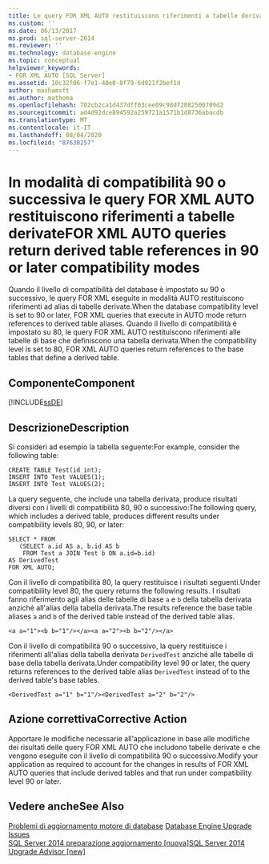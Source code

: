 ```yaml
---
title: Le query FOR XML AUTO restituiscono riferimenti a tabelle derivate in modalità di compatibilità 90 o successive | Microsoft Docs
ms.custom: ''
ms.date: 06/13/2017
ms.prod: sql-server-2014
ms.reviewer: ''
ms.technology: database-engine
ms.topic: conceptual
helpviewer_keywords:
- FOR XML AUTO [SQL Server]
ms.assetid: 10c32f06-f7e1-40e0-8f79-6d921f2bef1d
author: mashamsft
ms.author: mathoma
ms.openlocfilehash: 702cb2ca1d437dff03cee09c98d72082500709d2
ms.sourcegitcommit: ad4d92dce894592a259721a1571b1d8736abacdb
ms.translationtype: MT
ms.contentlocale: it-IT
ms.lasthandoff: 08/04/2020
ms.locfileid: "87638257"
---
```

# <a name="for-xml-auto-queries-return-derived-table-references-in-90-or-later-compatibility-modes"></a><span data-ttu-id="845f2-102">In modalità di compatibilità 90 o successiva le query FOR XML AUTO restituiscono riferimenti a tabelle derivate</span><span class="sxs-lookup"><span data-stu-id="845f2-102">FOR XML AUTO queries return derived table references in 90 or later compatibility modes</span></span>
  <span data-ttu-id="845f2-103">Quando il livello di compatibilità del database è impostato su 90 o successivo, le query FOR XML eseguite in modalità AUTO restituiscono riferimenti ad alias di tabelle derivate.</span><span class="sxs-lookup"><span data-stu-id="845f2-103">When the database compatibility level is set to 90 or later, FOR XML queries that execute in AUTO mode return references to derived table aliases.</span></span> <span data-ttu-id="845f2-104">Quando il livello di compatibilità è impostato su 80, le query FOR XML AUTO restituiscono riferimenti alle tabelle di base che definiscono una tabella derivata.</span><span class="sxs-lookup"><span data-stu-id="845f2-104">When the compatibility level is set to 80, FOR XML AUTO queries return references to the base tables that define a derived table.</span></span>  
  
## <a name="component"></a><span data-ttu-id="845f2-105">Componente</span><span class="sxs-lookup"><span data-stu-id="845f2-105">Component</span></span>  
 [!INCLUDE[ssDE](../../includes/ssde-md.md)]  
  
## <a name="description"></a><span data-ttu-id="845f2-106">Descrizione</span><span class="sxs-lookup"><span data-stu-id="845f2-106">Description</span></span>  
 <span data-ttu-id="845f2-107">Si consideri ad esempio la tabella seguente:</span><span class="sxs-lookup"><span data-stu-id="845f2-107">For example, consider the following table:</span></span>  
  
```  
CREATE TABLE Test(id int);  
INSERT INTO Test VALUES(1);  
INSERT INTO Test VALUES(2);  
```  
  
 <span data-ttu-id="845f2-108">La query seguente, che include una tabella derivata, produce risultati diversi con i livelli di compatibilità 80, 90 o successivo:</span><span class="sxs-lookup"><span data-stu-id="845f2-108">The following query, which includes a derived table, produces different results under compatibility levels 80, 90, or later:</span></span>  
  
```  
SELECT * FROM   
   (SELECT a.id AS a, b.id AS b   
    FROM Test a JOIN Test b ON a.id=b.id)  
AS DerivedTest   
FOR XML AUTO;  
```  
  
 <span data-ttu-id="845f2-109">Con il livello di compatibilità 80, la query restituisce i risultati seguenti.</span><span class="sxs-lookup"><span data-stu-id="845f2-109">Under compatibility level 80, the query returns the following results.</span></span> <span data-ttu-id="845f2-110">I risultati fanno riferimento agli alias delle tabelle di base `a` e `b` della tabella derivata anziché all'alias della tabella derivata.</span><span class="sxs-lookup"><span data-stu-id="845f2-110">The results reference the base table aliases `a` and `b` of the derived table instead of the derived table alias.</span></span>  
  
```  
<a a="1"><b b="1"/></a><a a="2"><b b="2"/></a>  
```  
  
 <span data-ttu-id="845f2-111">Con il livello di compatibilità 90 o successivo, la query restituisce i riferimenti all'alias della tabella derivata `DerivedTest` anziché alle tabelle di base della tabella derivata.</span><span class="sxs-lookup"><span data-stu-id="845f2-111">Under compatibility level 90 or later, the query returns references to the derived table alias `DerivedTest` instead of to the derived table's base tables.</span></span>  
  
```  
<DerivedTest a="1" b="1"/><DerivedTest a="2" b="2"/>  
```  
  
## <a name="corrective-action"></a><span data-ttu-id="845f2-112">Azione correttiva</span><span class="sxs-lookup"><span data-stu-id="845f2-112">Corrective Action</span></span>  
 <span data-ttu-id="845f2-113">Apportare le modifiche necessarie all'applicazione in base alle modifiche dei risultati delle query FOR XML AUTO che includono tabelle derivate e che vengono eseguite con il livello di compatibilità 90 o successivo.</span><span class="sxs-lookup"><span data-stu-id="845f2-113">Modify your application as required to account for the changes in results of FOR XML AUTO queries that include derived tables and that run under compatibility level 90 or later.</span></span>  
  
## <a name="see-also"></a><span data-ttu-id="845f2-114">Vedere anche</span><span class="sxs-lookup"><span data-stu-id="845f2-114">See Also</span></span>  
 <span data-ttu-id="845f2-115">[Problemi di aggiornamento motore di database](../../../2014/sql-server/install/database-engine-upgrade-issues.md) </span><span class="sxs-lookup"><span data-stu-id="845f2-115">[Database Engine Upgrade Issues](../../../2014/sql-server/install/database-engine-upgrade-issues.md) </span></span>  
 [<span data-ttu-id="845f2-116">SQL Server 2014 preparazione aggiornamento &#91;nuova&#93;</span><span class="sxs-lookup"><span data-stu-id="845f2-116">SQL Server 2014 Upgrade Advisor &#91;new&#93;</span></span>](sql-server-2014-upgrade-advisor.md)  
  
  
